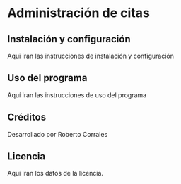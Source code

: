 # Administración de citas

## Instalación y configuración
Aqui iran las instrucciones de instalación y configuración

## Uso del programa
Aquí iran las instrucciones de uso del programa

## Créditos
Desarrollado por Roberto Corrales

##  Licencia
Aquí iran los datos de la licencia.